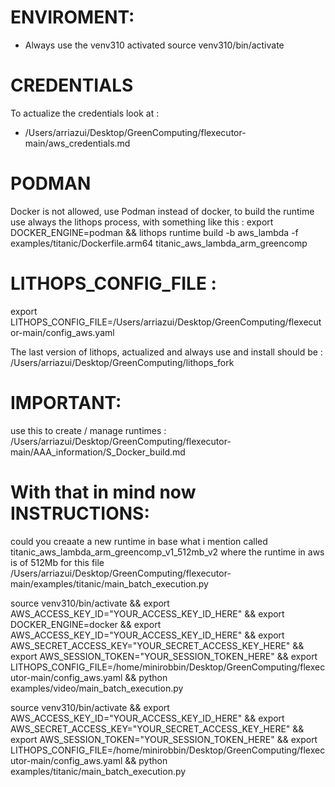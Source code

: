 # ENVIROMENT:
- Always use the venv310 activated 
source venv310/bin/activate

# CREDENTIALS
To actualize the credentials look at : 
- /Users/arriazui/Desktop/GreenComputing/flexecutor-main/aws_credentials.md 

# PODMAN
Docker is not allowed, use Podman instead of docker, to build the runtime use always the lithops process, with something like this :
export DOCKER_ENGINE=podman && lithops runtime build -b aws_lambda -f examples/titanic/Dockerfile.arm64 titanic_aws_lambda_arm_greencomp

# LITHOPS_CONFIG_FILE : 
export LITHOPS_CONFIG_FILE=/Users/arriazui/Desktop/GreenComputing/flexecutor-main/config_aws.yaml

The last version of lithops, actualized and always use and install should be : 
/Users/arriazui/Desktop/GreenComputing/lithops_fork 

# IMPORTANT: 
use this to create / manage runtimes : 
/Users/arriazui/Desktop/GreenComputing/flexecutor-main/AAA_information/S_Docker_build.md

# With that in mind now INSTRUCTIONS: 
could you creaate a new runtime in base what i mention called titanic_aws_lambda_arm_greencomp_v1_512mb_v2 
where the runtime in aws is of 512Mb  for this file /Users/arriazui/Desktop/GreenComputing/flexecutor-main/examples/titanic/main_batch_execution.py







 source venv310/bin/activate && export AWS_ACCESS_KEY_ID="YOUR_ACCESS_KEY_ID_HERE" && export DOCKER_ENGINE=docker && export AWS_ACCESS_KEY_ID="YOUR_ACCESS_KEY_ID_HERE" && export AWS_SECRET_ACCESS_KEY="YOUR_SECRET_ACCESS_KEY_HERE" && export AWS_SESSION_TOKEN="YOUR_SESSION_TOKEN_HERE" && export LITHOPS_CONFIG_FILE=/home/minirobbin/Desktop/GreenComputing/flexecutor-main/config_aws.yaml && python examples/video/main_batch_execution.py






 source venv310/bin/activate && export AWS_ACCESS_KEY_ID="YOUR_ACCESS_KEY_ID_HERE" && export AWS_SECRET_ACCESS_KEY="YOUR_SECRET_ACCESS_KEY_HERE" && export AWS_SESSION_TOKEN="YOUR_SESSION_TOKEN_HERE" && export LITHOPS_CONFIG_FILE=/home/minirobbin/Desktop/GreenComputing/flexecutor-main/config_aws.yaml && python examples/titanic/main_batch_execution.py
